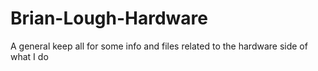# Brian-Lough-Hardware
A general keep all for some info and files related to the hardware side of what I do
